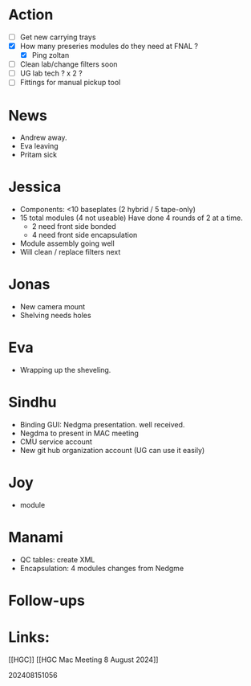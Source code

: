 
# Action 
- [ ] Get new carrying trays
- [x] How many preseries modules do they need at FNAL ? 
	- [x] Ping zoltan
- [ ] Clean lab/change filters soon
- [ ] UG lab tech ? x 2 ?
- [ ] Fittings for manual pickup tool

# News
- Andrew away.
- Eva leaving
- Pritam sick 

# Jessica
- Components: <10 baseplates (2 hybrid / 5 tape-only)
- 15 total modules (4 not useable) Have done 4 rounds of 2 at a time.
	- 2 need front side bonded
	- 4 need front side encapsulation
- Module assembly going well
- Will clean / replace filters next

# Jonas
- New camera mount
- Shelving needs holes 

# Eva
- Wrapping up the sheveling. 

# Sindhu
- Binding GUI: Nedgma presentation.  well received. 
- Negdma to present in MAC meeting
- CMU service account 
- New git hub organization account (UG can use it easily)

# Joy
- module 

# Manami 
- QC tables: create XML
- Encapsulation: 4 modules changes from Nedgme 

# Follow-ups


# Links: 
[[HGC]]
[[HGC Mac Meeting 8 August 2024]]

202408151056